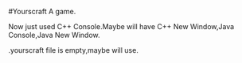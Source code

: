 #Yourscraft
A game.

Now just used C++ Console.Maybe will have C++ New Window,Java Console,Java New Window.

.yourscraft file is empty,maybe will use.
